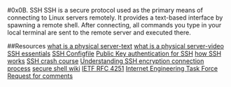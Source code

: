 #0x0B. SSH
SSH is a secure protocol used as the primary means of connecting to Linux servers remotely.
It provides a text-based interface by spawning a remote shell. After connecting, all
commands you type in your local terminal are sent to the remote server and executed there.

##Resources
[what is a physical server-text]()
[what is a physical server-video]()
[SSH essentials]()
[SSH Configfile]()
[Public Key authentication for SSH]()
[how SSH works]()
[SSH crash course]()
[Understanding SSH encryption connection process]()
[secure shell wiki]()
[IETF RFC 4251]()
[Internet Engineering Task Force]()
[Request for comments]()
